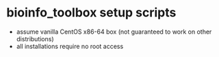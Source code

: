 # bioinfo_toolbox setup scripts

* assume vanilla CentOS x86-64 box (not guaranteed to work on other distributions)
* all installations require no root access

